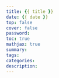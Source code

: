 ```yaml
---
title: {{ title }}
date: {{ date }}
top: false
cover: false
password:
toc: true
mathjax: true
summary:
tags:
categories:
description:
---
```


